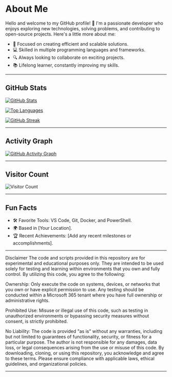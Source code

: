# About Me

Hello and welcome to my GitHub profile! 👋 I'm a passionate developer who enjoys exploring new technologies, solving problems, and contributing to open-source projects. Here's a little more about me:

- 🌟 Focused on creating efficient and scalable solutions.
- 💻 Skilled in multiple programming languages and frameworks.
- 🔍 Always looking to collaborate on exciting projects.
- 📚 Lifelong learner, constantly improving my skills.

---

## GitHub Stats

[![GitHub Stats](https://github-readme-stats.vercel.app/api?username=RSanchezC169&show_icons=true&theme=radical)](https://github.com/RSanchezC169)

[![Top Languages](https://github-readme-stats.vercel.app/api/top-langs/?username=RSanchezC169&layout=compact)](https://github.com/RSanchezC169)

[![GitHub Streak](https://streak-stats.demolab.com?user=RSanchezC169&theme=radical)](https://github.com/RSanchezC169)

---

## Activity Graph

[![GitHub Activity Graph](https://github-readme-activity-graph.cyclic.app/graph?username=RSanchezC169&theme=radical)](https://github.com/RSanchezC169)

---

## Visitor Count

![Visitor Count](https://komarev.com/ghpvc/?username=RSanchezC169&color=blueviolet)

---

## Fun Facts

- 🛠️ Favorite Tools: VS Code, Git, Docker, and PowerShell.
- 🌍 Based in [Your Location].
- 🏆 Recent Achievements: [Add any recent milestones or accomplishments].

---

Disclaimer The code and scripts provided in this repository are for experimental and educational purposes only. They are intended to be used solely for testing and learning within environments that you own and fully control. By utilizing this code, you agree to the following:

Ownership:
Only execute the code on systems, devices, or networks that you own or have explicit permission to use.
Any testing should be conducted within a Microsoft 365 tenant where you have full ownership or administrative rights.

Prohibited Use:
Misuse or illegal use of this code, such as testing in unauthorized environments or bypassing security measures without consent, is strictly prohibited.

No Liability:
The code is provided "as is" without any warranties, including but not limited to guarantees of functionality, security, or fitness for a particular purpose.
The author is not responsible for any damages, data loss, or legal consequences arising from the use or misuse of this code.
By downloading, cloning, or using this repository, you acknowledge and agree to these terms. Please ensure compliance with applicable laws, ethical guidelines, and organizational policies.

---
